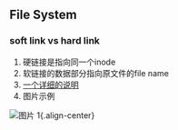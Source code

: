 <!-- TITLE: OS -->
<!-- SUBTITLE: Operation System -->

## File System
### soft link vs hard link
1. 硬链接是指向同一个inode
2. 软链接的数据部分指向原文件的file name 
3. [一个详细的说明](https://www.ibm.com/developerworks/cn/linux/l-cn-hardandsymb-links/index.html)
4. 图片示例 

![图片 1](https://pan.baidu.com/s/1wqD27D9BbWkMuYc4wYswlg){.align-center}

